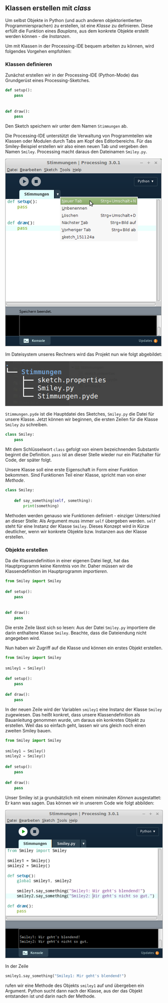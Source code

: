 ## Klassen erstellen mit *class*

Um selbst Objekte in Python (und auch anderen objektorientierten Programmiersprachen) zu erstellen, ist eine *Klasse* zu definieren. Diese erfüllt die Funktion eines *Bauplans*, aus dem konkrete Objekte erstellt werden können - die *Instanzen*.

Um mit Klassen in der Processing-IDE bequem arbeiten zu können, wird folgendes Vorgehen empfohlen:

### Klassen definieren

Zunächst erstellen wir in der Processing-IDE (Python-Mode) das Grundgerüst eines Processing-Sketches.

```python
def setup():
    pass
    
    
def draw():
    pass
```

Den Sketch speichern wir unter dem Namen `Stimmungen` ab.

Die Processing-IDE unterstützt die Verwaltung von Programmteilen wie Klassen oder Modulen durch Tabs am Kopf des Editorbereichs. Für das Smiley-Beispiel erstellen wir also einen neuen Tab und vergeben den Namen `Smiley`. Processing macht daraus den Dateinamen `Smiley.py`.

![Erstellen eines neuen Tabs in Processing](../images/neuer-tab.png)

Im Dateisystem unseres Rechners wird das Projekt nun wie folgt abgebildet:

![Aufbau des Sketches im Dateisystem](../images/oop-tree.png)

`Stimmungen.pyde` ist die Hauptdatei des Sketches, `Smiley.py` die Datei für unsere Klasse. Jetzt können wir beginnen, die ersten Zeilen für die Klasse `Smiley` zu schreiben.

```python
class Smiley:
    pass
```

Mit dem Schlüsselwort `class` gefolgt von einem bezeichnenden Substantiv beginnt die Definition. `pass` ist an dieser Stelle wieder nur ein Platzhalter für Code, der später folgt.

Unsere Klasse soll eine erste Eigenschaft in Form einer Funktion bekommen. Sind Funktionen Teil einer Klasse, spricht man von einer *Methode*.

```python
class Smiley:
    
    def say_something(self, something):
        print(something)
```

Methoden werden genauso wie Funktionen definiert - einziger Unterschied an dieser Stelle: Als Argument muss immer `self` übergeben werden. `self` steht für eine Instanz der Klasse `Smiley`. Dieses Konzept wird in Kürze deutlicher, wenn wir konkrete Objekte bzw. Instanzen aus der Klasse erstellen.

### Objekte erstellen

Da die Klassendefinition in einer eigenen Datei liegt, hat das Hauptprogramm keine Kenntnis von ihr. Daher müssen wir die Klassendefinition im Hauptprogramm *importieren*.

```python
from Smiley import Smiley

def setup():
    pass
    

def draw():
    pass
```

Die erste Zeile lässt sich so lesen: Aus der Datei `Smiley.py` importiere die darin enthaltene Klasse `Smiley`. Beachte, dass die Dateiendung nicht angegeben wird.

Nun haben wir Zugriff auf die Klasse und können ein erstes Objekt erstellen.

```python
from Smiley import Smiley

smiley1 = Smiley()

def setup():
    pass
    
def draw():
    pass
```

In der neuen Zeile wird der Variablen `smiley1` eine Instanz der Klasse `Smiley` zugewiesen. Das heißt konkret, dass unsere Klassendefinition als Bauanleitung genommen wurde, um daraus ein konkretes Objekt zu erstellen. Weil das so einfach geht, lassen wir uns gleich noch einen zweiten Smiley bauen.

```python
from Smiley import Smiley

smiley1 = Smiley()
smiley2 = Smiley()

def setup():
    pass
    
def draw():
    pass
```

Unser Smiley ist ja grundsätzlich mit einem minimalen *Können* ausgestattet: Er kann was sagen. Das können wir in unserem Code wie folgt abbilden:

![Stimmungen der Smileys](../images/oop-aussagen-smileys.png)

In der Zeile 

```python
smiley1.say_something("Smiley1: Mir geht's blendend!")
```

rufen wir eine Methode des Objekts `smiley1` auf und übergeben ein Argument. Python sucht dann nach der Klasse, aus der das Objekt entstanden ist und darin nach der Methode. 